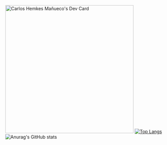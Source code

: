 <a href="https://app.daily.dev/carlosshm99"><img src="https://api.daily.dev/devcards/730e51a2505b4e68a2b58348bef6f055.png?r=dpc" width="400" alt="Carlos Hemkes Mañueco's Dev Card"/></a>
[![Top Langs](https://github-readme-stats.vercel.app/api/top-langs/?chemkes1999=anuraghazra&hide=javascript,html)](https://github.com/anuraghazra/github-readme-stats)
![Anurag's GitHub stats](https://github-readme-stats.vercel.app/api?username=chemkes1999&show_icons=true&theme=dracula)
